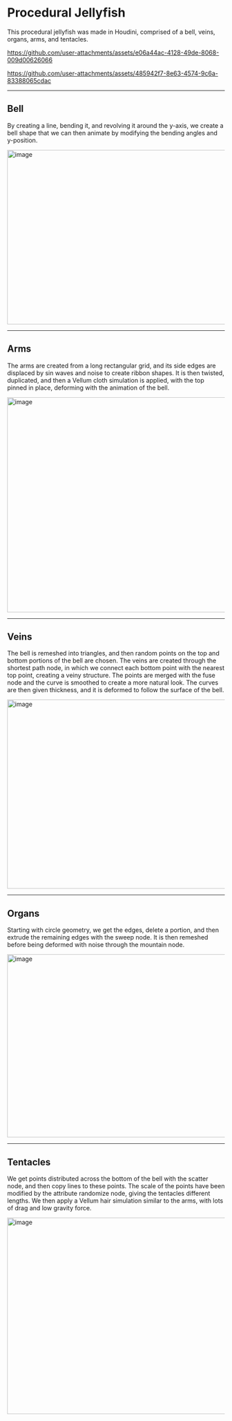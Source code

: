 # Procedural Jellyfish


This procedural jellyfish was made in Houdini, comprised of a bell, veins, organs, arms, and tentacles.



https://github.com/user-attachments/assets/e06a44ac-4128-49de-8068-009d00626066




https://github.com/user-attachments/assets/485942f7-8e63-4574-9c6a-83388065cdac



---

## Bell

By creating a line, bending it, and revolving it around the y-axis, we create a bell shape that we can then animate by modifying the bending angles and y-position.


<img width="598" height="404" alt="image" src="https://github.com/user-attachments/assets/8049151b-f0b6-44e1-94de-36d8347eff9c" />

---

## Arms

The arms are created from a long rectangular grid, and its side edges are displaced by sin waves and noise to create ribbon shapes. It is then twisted, duplicated, and then a Vellum cloth simulation is applied, with the top pinned in place, deforming with the animation of the bell.


<img width="568" height="498" alt="image" src="https://github.com/user-attachments/assets/a1aa205c-103d-4894-9fbd-e485d7054398" />

---

## Veins

The bell is remeshed into triangles, and then random points on the top and bottom portions of the bell are chosen. The veins are created through the shortest path node, in which we connect each bottom point with the nearest top point, creating a veiny structure. The points are merged with the fuse node and the curve is smoothed to create a more natural look. The curves are then given thickness, and it is deformed to follow the surface of the bell.


<img width="598" height="438" alt="image" src="https://github.com/user-attachments/assets/dab7a146-8258-4286-aa8a-e2c7550cf15b" />

---

## Organs

Starting with circle geometry, we get the edges, delete a portion, and then extrude the remaining edges with the sweep node. It is then remeshed before being deformed with noise through the mountain node.


<img width="564" height="424" alt="image" src="https://github.com/user-attachments/assets/d9b26f3d-a7d1-4405-9954-7207daf51560" />

---

## Tentacles

We get points distributed across the bottom of the bell with the scatter node, and then copy lines to these points. The scale of the points have been modified by the attribute randomize node, giving the tentacles different lengths. We then apply a Vellum hair simulation similar to the arms, with lots of drag and low gravity force.


<img width="570" height="455" alt="image" src="https://github.com/user-attachments/assets/0498fdf4-960f-4921-92d8-3cf1353be028" />
